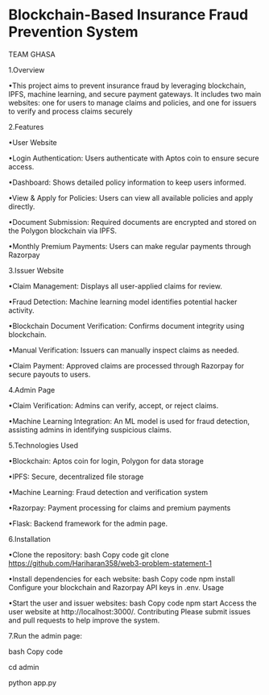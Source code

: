 # Blockchain-Based Insurance Fraud Prevention System
TEAM GHASA

1.Overview

•This project aims to prevent insurance fraud by leveraging blockchain, IPFS, machine learning, and secure payment gateways. It includes two main websites: one for users to manage claims and policies, and one for issuers to verify and process claims securely

2.Features

•User Website

•Login Authentication: Users authenticate with Aptos coin to ensure secure access.

•Dashboard: Shows detailed policy information to keep users informed.

•View & Apply for Policies: Users can view all available policies and apply directly.

•Document Submission: Required documents are encrypted and stored on the Polygon blockchain via IPFS.

•Monthly Premium Payments: Users can make regular payments through Razorpay

3.Issuer Website

•Claim Management: Displays all user-applied claims for review.

•Fraud Detection: Machine learning model identifies potential hacker activity.

•Blockchain Document Verification: Confirms document integrity using blockchain.

•Manual Verification: Issuers can manually inspect claims as needed.

•Claim Payment: Approved claims are processed through Razorpay for secure payouts to users.

4.Admin Page

•Claim Verification: Admins can verify, accept, or reject claims.

•Machine Learning Integration: An ML model is used for fraud detection, assisting admins in identifying suspicious claims.


5.Technologies Used

•Blockchain: Aptos coin for login, Polygon for data storage

•IPFS: Secure, decentralized file storage

•Machine Learning: Fraud detection and verification system

•Razorpay: Payment processing for claims and premium payments

•Flask: Backend framework for the admin page.

6.Installation

•Clone the repository:
bash
Copy code
git clone https://github.com/Hariharan358/web3-problem-statement-1

•Install dependencies for each website:
bash
Copy code
npm install
Configure your blockchain and Razorpay API keys in .env.
Usage

•Start the user and issuer websites:
bash
Copy code
npm start
Access the user website at http://localhost:3000/.
Contributing
Please submit issues and pull requests to help improve the system.


7.Run the admin page:

bash
Copy code

cd admin

python app.py
